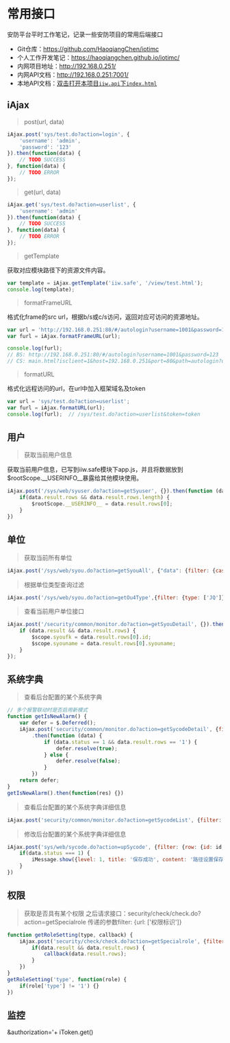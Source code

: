 # 常用接口

安防平台平时工作笔记，记录一些安防项目的常用后端接口

- Git仓库：<https://github.com/HaoqiangChen/iotimc>
- 个人工作开发笔记：<https://haoqiangchen.github.io/iotimc/>
- 内网项目地址：<http://192.168.0.251/>
- 内网API文档：<http://192.168.0.251:7001/>
- 本地API文档：<a href="file://C:/Users/iotimc/Desktop/iotimc/iiw.api/192.168.0.251_7001/index.html" target="_blank">双击打开本项目`iiw.api`下`index.html`</a>

## iAjax

> post(url, data)

```js
iAjax.post('sys/test.do?action=login', {
	'username': 'admin',
	'password': '123'
}).then(function(data) {
	// TODO SUCCESS
}, function(data) {
	// TODO ERROR
});
```

> get(url, data)

```js
iAjax.get('sys/test.do?action=userlist', {
	'username': 'admin'
}).then(function(data) {
	// TODO SUCCESS
}, function(data) {
	// TODO ERROR
});
```

> getTemplate

获取对应模块路径下的资源文件内容。
```js
var template = iAjax.getTemplate('iiw.safe', '/view/test.html');
console.log(template);
```

> formatFrameURL

格式化frame的src url，根据b/s或c/s访问，返回对应可访问的资源地址。
```js
var url = 'http://192.168.0.251:80/#/autologin?username=1001&password=123';
var furl = iAjax.formatFrameURL(url);

console.log(furl);
// BS: http://192.168.0.251:80/#/autologin?username=1001&password=123
// CS: main.html?isclient=1&host=192.168.0.251&port=80&path=autologin?username=1001&password=123
```

> formatURL

格式化远程访问的url，在url中加入框架域名及token
```js
var url = 'sys/test.do?action=userlist';
var furl = iAjax.formatURL(url);
console.log(furl);  // /sys/test.do?action=userlist&token=token
```

## 用户

> 获取当前用户信息

获取当前用户信息，已写到iiw.safe模块下app.js，并且将数据放到$rootScope.__USERINFO__暴露给其他模块使用。
```js
iAjax.post('/sys/web/syuser.do?action=getSyuser', {}).then(function (data) {
	if(data.result.rows && data.result.rows.length) {
		$rootScope.__USERINFO__ = data.result.rows[0];
	}
})
```

## 单位

> 获取当前所有单位
```js
iAjax.post('/sys/web/syou.do?action=getSyouAll', {"data": {filter: {cascade: 'Y'}}}).then(function (data) {})
```

> 根据单位类型查询过滤
```js
iAjax.post('/sys/web/syou.do?action=getOu4Type',{filter: {type: ['JQ']}}).then(function (data) {})
```

> 查看当前用户单位接口
```js
iAjax.post('/security/common/monitor.do?action=getSyouDetail', {}).then(function (data) {
    if (data.result && data.result.rows) {
        $scope.syoufk = data.result.rows[0].id;
        $scope.syouname = data.result.rows[0].syouname;
    }
});
```

## 系统字典

> 查看后台配置的某个系统字典
```js
// 多个报警联动时是否启用新模式
function getIsNewAlarm() {
    var defer = $.Deferred();
    iAjax.post('security/common/monitor.do?action=getSycodeDetail', {filter: {type: 'isNewAlarm'}})
        .then(function (data) {
            if (data.status == 1 && data.result.rows == '1') {
                defer.resolve(true);
            } else {
                defer.resolve(false);
            }
        })
    return defer;
}
getIsNewAlarm().then(function(res) {})
```

> 查看后台配置的某个系统字典详细信息
```js
iAjax.post('security/common/monitor.do?action=getSycodeList', {filter: {type: 'isLaunch'}}).then(function (data) {})
```

> 修改后台配置的某个系统字典详细信息
```js
iAjax.post('sys/web/sycode.do?action=upSycode', {filter: {row: {id: id, content: $scope.content}}}).then(function (data) {
	if(data.status === 1) {
		iMessage.show({level: 1, title: '保存成功', content: '路径设置保存成功'});
	}
})
```

## 权限

> 获取是否具有某个权限
之后请求接口：security/check/check.do?action=getSpecialrole
传递的参数filter: {url: ['权限标识']}
```js
function getRoleSetting(type, callback) {
    iAjax.post('security/check/check.do?action=getSpecialrole', {filter: {url: [type]}}).then(function(data) {
        if(data.result && data.result.rows) {
            callback(data.result.rows);
        }
    })
}
getRoleSetting('type', function(role) {
    if(role['type'] != '1') {}
})
```


## 监控

&authorization='+ iToken.get()
